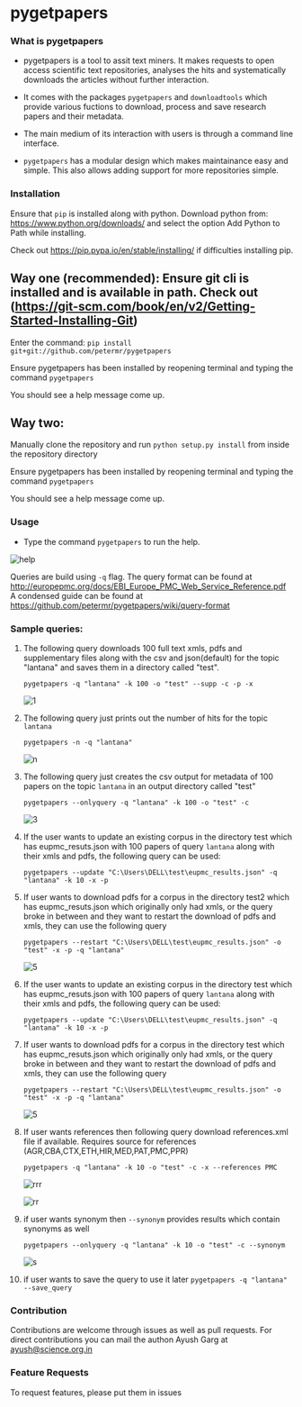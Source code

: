 # pygetpapers

### What is pygetpapers

- pygetpapers is a tool to assit text miners. It makes requests to open access scientific text repositories, analyses the hits and systematically downloads the articles without further interaction.

- It comes with the packages `pygetpapers` and `downloadtools` which provide various fuctions to download, process and save research papers and their metadata.

- The main medium of its interaction with users is through a command line interface.

- `pygetpapers` has a modular design which makes maintainance easy and simple. This also allows adding support for more repositories simple.

### Installation

Ensure that `pip` is installed along with python. Download python from: https://www.python.org/downloads/ and select the option Add Python to Path while installing.

Check out https://pip.pypa.io/en/stable/installing/ if difficulties installing pip.

## Way one (recommended): Ensure git cli is installed and is available in path. Check out (https://git-scm.com/book/en/v2/Getting-Started-Installing-Git)

Enter the command: `pip install git+git://github.com/petermr/pygetpapers`

Ensure pygetpapers has been installed by reopening terminal and typing the command `pygetpapers`

You should see a help message come up.

## Way two:

Manually clone the repository and run `python setup.py install` from inside the repository directory

Ensure pygetpapers has been installed by reopening terminal and typing the command `pygetpapers`

You should see a help message come up.

### Usage

- Type the command `pygetpapers` to run the help.

![help](https://user-images.githubusercontent.com/70321942/116694877-70c8b380-a9dd-11eb-9dfa-48cf8632bee5.PNG)

Queries are build using `-q` flag. The query format can be found at http://europepmc.org/docs/EBI_Europe_PMC_Web_Service_Reference.pdf A condensed guide can be found at https://github.com/petermr/pygetpapers/wiki/query-format

### Sample queries:

1. The following query downloads 100 full text xmls, pdfs and supplementary files along with the csv and json(default) for the topic "lantana" and saves them in a directory called "test".

   `pygetpapers -q "lantana" -k 100 -o "test" --supp -c -p -x`

   ![1](https://user-images.githubusercontent.com/70321942/116696048-03b61d80-a9df-11eb-8bb2-6190aef8a6db.PNG)

2. The following query just prints out the number of hits for the topic `lantana`

   `pygetpapers -n -q "lantana"`

   ![n](https://user-images.githubusercontent.com/70321942/116695234-ef255580-a9dd-11eb-96d1-a01841a5af21.PNG)

3. The following query just creates the csv output for metadata of 100 papers on the topic `lantana` in an output directory called "test"

   `pygetpapers --onlyquery -q "lantana" -k 100 -o "test" -c`

   ![3](https://user-images.githubusercontent.com/70321942/116697221-8c818900-a9e0-11eb-8a29-5414314b415d.PNG)

4. If the user wants to update an existing corpus in the directory test which has eupmc_resuts.json with 100 papers of query `lantana` along with their xmls and pdfs, the following query can be used:

   `pygetpapers --update "C:\Users\DELL\test\eupmc_results.json" -q "lantana" -k 10 -x -p`

5. If user wants to download pdfs for a corpus in the directory test2 which has eupmc_resuts.json which originally only had xmls, or the query broke in between and they want to restart the download of pdfs and xmls, they can use the following query

   `pygetpapers --restart "C:\Users\DELL\test\eupmc_results.json" -o "test" -x -p -q "lantana"`

   ![5](https://user-images.githubusercontent.com/70321942/116698739-58a76300-a9e2-11eb-8b56-1fd177bf9b1c.PNG)

6. If the user wants to update an existing corpus in the directory test which has eupmc_resuts.json with 100 papers of query `lantana` along with their xmls and pdfs, the following query can be used:

   `pygetpapers --update "C:\Users\DELL\test\eupmc_results.json" -q "lantana" -k 10 -x -p`

7. If user wants to download pdfs for a corpus in the directory test which has eupmc_resuts.json which originally only had xmls, or the query broke in between and they want to restart the download of pdfs and xmls, they can use the following query

   `pygetpapers --restart "C:\Users\DELL\test\eupmc_results.json" -o "test" -x -p -q "lantana"`

   ![5](https://user-images.githubusercontent.com/70321942/116698739-58a76300-a9e2-11eb-8b56-1fd177bf9b1c.PNG)

8. If user wants references then following query download references.xml file if available. Requires source for references (AGR,CBA,CTX,ETH,HIR,MED,PAT,PMC,PPR)

   `pygetpapers -q "lantana" -k 10 -o "test" -c -x --references PMC`

   ![rrr](https://user-images.githubusercontent.com/70321942/116775022-0f0c5600-aa7e-11eb-9625-eaddd53f9aca.PNG)

   ![rr](https://user-images.githubusercontent.com/70321942/116774866-1848f300-aa7d-11eb-907c-259e2047de69.PNG)

9. if user wants synonym then `--synonym` provides results which contain synonyms as well

   `pygetpapers --onlyquery -q "lantana" -k 10 -o "test" -c --synonym`

   ![s](https://user-images.githubusercontent.com/70321942/116773871-116ab200-aa76-11eb-962a-8cdd6366cc17.PNG)

10. if user wants to save the query to use it later
    `pygetpapers -q "lantana" --save_query`

### Contribution

Contributions are welcome through issues as well as pull requests. For direct contributions you can mail the authon Ayush Garg at ayush@science.org.in

### Feature Requests

To request features, please put them in issues
